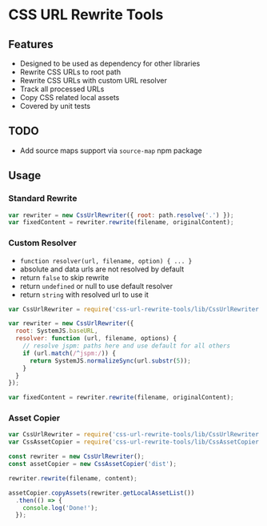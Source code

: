 # CSS URL Rewrite Tools #

## Features ##

- Designed to be used as dependency for other libraries
- Rewrite CSS URLs to root path
- Rewrite CSS URLs with custom URL resolver
- Track all processed URLs
- Copy CSS related local assets
- Covered by unit tests

## TODO ##

- Add source maps support via `source-map` npm package

## Usage ##

### Standard Rewrite ###

```javascript
var rewriter = new CssUrlRewriter({ root: path.resolve('.') });
var fixedContent = rewriter.rewrite(filename, originalContent);
```

### Custom Resolver ###

- `function resolver(url, filename, option) { ... }`
- absolute and data urls are not resolved by default
- return `false` to skip rewrite
- return `undefined` or null to use default resolver
- return `string` with resolved url to use it

```javascript
var CssUrlRewriter = require('css-url-rewrite-tools/lib/CssUrlRewriter');

var rewriter = new CssUrlRewriter({
  root: SystemJS.baseURL,
  resolver: function (url, filename, options) {
    // resolve jspm: paths here and use default for all others
    if (url.match(/^jspm:/)) {
      return SystemJS.normalizeSync(url.substr(5));
    }
  }
});

var fixedContent = rewriter.rewrite(filename, originalContent);
```

### Asset Copier ###

```javascript
var CssUrlRewriter = require('css-url-rewrite-tools/lib/CssUrlRewriter');
var CssAssetCopier = require('css-url-rewrite-tools/lib/CssAssetCopier');

const rewriter = new CssUrlRewriter();
const assetCopier = new CssAssetCopier('dist');

rewriter.rewrite(filename, content);

assetCopier.copyAssets(rewriter.getLocalAssetList())
  .then(() => {
    console.log('Done!');
  });
```
